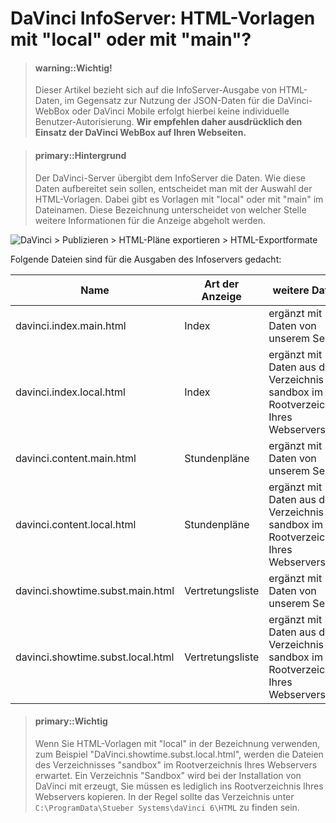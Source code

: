 # DaVinci InfoServer: HTML-Vorlagen mit "local" oder mit "main"?

> #### warning::Wichtig!
>
> Dieser Artikel bezieht sich auf die InfoServer-Ausgabe von HTML-Daten, im Gegensatz zur Nutzung der JSON-Daten für die DaVinci-WebBox oder DaVinci Mobile erfolgt hierbei keine individuelle Benutzer-Autorisierung. **Wir empfehlen daher ausdrücklich den Einsatz der DaVinci WebBox auf Ihren Webseiten.**



> #### primary::Hintergrund
>
> Der DaVinci-Server übergibt dem InfoServer die Daten. Wie diese Daten aufbereitet sein sollen, entscheidet man mit der Auswahl der HTML-Vorlagen. Dabei gibt es Vorlagen mit "local" oder mit "main" im Dateinamen. Diese Bezeichnung unterscheidet von welcher Stelle weitere Informationen für die Anzeige abgeholt werden.
 
![DaVinci > Publizieren > HTML-Pläne exportieren > HTML-Exportformate](/assets/images/html_plaene_exportieren.png)


Folgende Dateien sind für die Ausgaben des Infoservers gedacht:


Name |Art der Anzeige|weitere Daten
---|---|---
davinci.index.main.html| Index| ergänzt mit Daten von unserem Server
davinci.index.local.html| Index| ergänzt mit Daten aus dem Verzeichnis sandbox im Rootverzeichnis Ihres Webservers
davinci.content.main.html|Stundenpläne| ergänzt mit Daten von unserem Server
davinci.content.local.html|Stundenpläne| ergänzt mit Daten aus dem Verzeichnis sandbox im Rootverzeichnis Ihres Webservers
davinci.showtime.subst.main.html|Vertretungsliste| ergänzt mit Daten von unserem Server
davinci.showtime.subst.local.html|Vertretungsliste|ergänzt mit Daten aus dem Verzeichnis sandbox im Rootverzeichnis Ihres Webservers



> #### primary::Wichtig
>
> Wenn Sie HTML-Vorlagen mit "local" in der Bezeichnung verwenden, zum Beispiel "DaVinci.showtime.subst.local.html", werden die Dateien des Verzeichnisses "sandbox" im Rootverzeichnis Ihres Webservers erwartet.
Ein Verzeichnis "Sandbox" wird bei der Installation von DaVinci mit erzeugt, Sie müssen es lediglich ins Rootverzeichnis Ihres Webservers kopieren. In der Regel sollte das Verzeichnis unter `C:\ProgramData\Stueber Systems\daVinci 6\HTML` zu finden sein. 


